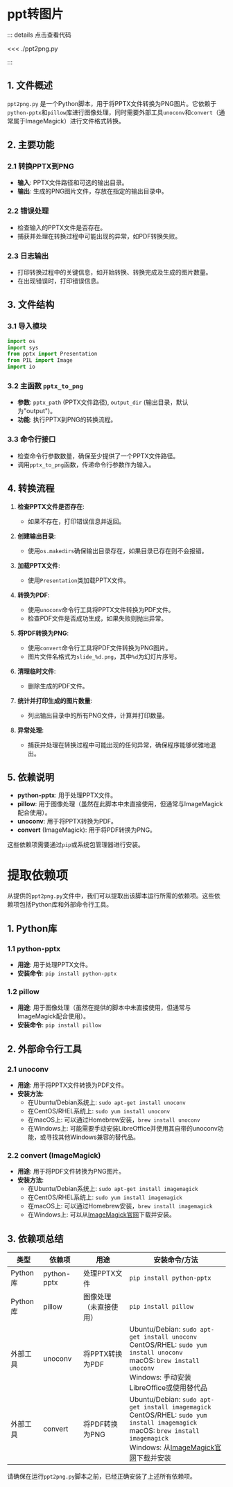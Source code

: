 # ppt转图片

::: details 点击查看代码

<<< ./ppt2png.py

:::

## 1. 文件概述
`ppt2png.py` 是一个Python脚本，用于将PPTX文件转换为PNG图片。它依赖于`python-pptx`和`pillow`库进行图像处理，同时需要外部工具`unoconv`和`convert`（通常属于ImageMagick）进行文件格式转换。

## 2. 主要功能

### 2.1 转换PPTX到PNG
- **输入**: PPTX文件路径和可选的输出目录。
- **输出**: 生成的PNG图片文件，存放在指定的输出目录中。

### 2.2 错误处理
- 检查输入的PPTX文件是否存在。
- 捕获并处理在转换过程中可能出现的异常，如PDF转换失败。

### 2.3 日志输出
- 打印转换过程中的关键信息，如开始转换、转换完成及生成的图片数量。
- 在出现错误时，打印错误信息。

## 3. 文件结构

### 3.1 导入模块
```python
import os
import sys
from pptx import Presentation
from PIL import Image
import io
```

### 3.2 主函数 `pptx_to_png`
- **参数**: `pptx_path` (PPTX文件路径), `output_dir` (输出目录，默认为"output")。
- **功能**: 执行PPTX到PNG的转换流程。

### 3.3 命令行接口
- 检查命令行参数数量，确保至少提供了一个PPTX文件路径。
- 调用`pptx_to_png`函数，传递命令行参数作为输入。

## 4. 转换流程

1. **检查PPTX文件是否存在**:
   - 如果不存在，打印错误信息并返回。

2. **创建输出目录**:
   - 使用`os.makedirs`确保输出目录存在，如果目录已存在则不会报错。

3. **加载PPTX文件**:
   - 使用`Presentation`类加载PPTX文件。

4. **转换为PDF**:
   - 使用`unoconv`命令行工具将PPTX文件转换为PDF文件。
   - 检查PDF文件是否成功生成，如果失败则抛出异常。

5. **将PDF转换为PNG**:
   - 使用`convert`命令行工具将PDF文件转换为PNG图片。
   - 图片文件名格式为`slide_%d.png`，其中`%d`为幻灯片序号。

6. **清理临时文件**:
   - 删除生成的PDF文件。

7. **统计并打印生成的图片数量**:
   - 列出输出目录中的所有PNG文件，计算并打印数量。

8. **异常处理**:
   - 捕获并处理在转换过程中可能出现的任何异常，确保程序能够优雅地退出。

## 5. 依赖说明
- **python-pptx**: 用于处理PPTX文件。
- **pillow**: 用于图像处理（虽然在此脚本中未直接使用，但通常与ImageMagick配合使用）。
- **unoconv**: 用于将PPTX转换为PDF。
- **convert** (ImageMagick): 用于将PDF转换为PNG。

这些依赖项需要通过`pip`或系统包管理器进行安装。


# 提取依赖项

从提供的`ppt2png.py`文件中，我们可以提取出该脚本运行所需的依赖项。这些依赖项包括Python库和外部命令行工具。

## 1. Python库

### 1.1 python-pptx
- **用途**: 用于处理PPTX文件。
- **安装命令**: `pip install python-pptx`

### 1.2 pillow
- **用途**: 用于图像处理（虽然在提供的脚本中未直接使用，但通常与ImageMagick配合使用）。
- **安装命令**: `pip install pillow`

## 2. 外部命令行工具

### 2.1 unoconv
- **用途**: 用于将PPTX文件转换为PDF文件。
- **安装方法**:
  - 在Ubuntu/Debian系统上: `sudo apt-get install unoconv`
  - 在CentOS/RHEL系统上: `sudo yum install unoconv`
  - 在macOS上: 可以通过Homebrew安装，`brew install unoconv`
  - 在Windows上: 可能需要手动安装LibreOffice并使用其自带的unoconv功能，或寻找其他Windows兼容的替代品。

### 2.2 convert (ImageMagick)
- **用途**: 用于将PDF文件转换为PNG图片。
- **安装方法**:
  - 在Ubuntu/Debian系统上: `sudo apt-get install imagemagick`
  - 在CentOS/RHEL系统上: `sudo yum install imagemagick`
  - 在macOS上: 可以通过Homebrew安装，`brew install imagemagick`
  - 在Windows上: 可以从[ImageMagick官网](https://imagemagick.org/script/download.php)下载并安装。

## 3. 依赖项总结

| 类型       | 依赖项     | 用途                     | 安装命令/方法                                              |
|------------|------------|--------------------------|------------------------------------------------------------|
| Python库   | python-pptx | 处理PPTX文件             | `pip install python-pptx`                              |
| Python库   | pillow     | 图像处理（未直接使用）   | `pip install pillow`                                   |
| 外部工具   | unoconv    | 将PPTX转换为PDF          | Ubuntu/Debian: `sudo apt-get install unoconv` <br> CentOS/RHEL: `sudo yum install unoconv` <br> macOS: `brew install unoconv` <br> Windows: 手动安装LibreOffice或使用替代品 |
| 外部工具   | convert    | 将PDF转换为PNG           | Ubuntu/Debian: `sudo apt-get install imagemagick` <br> CentOS/RHEL: `sudo yum install imagemagick` <br> macOS: `brew install imagemagick` <br> Windows: 从[ImageMagick官网](https://imagemagick.org/script/download.php)下载并安装 |

请确保在运行`ppt2png.py`脚本之前，已经正确安装了上述所有依赖项。